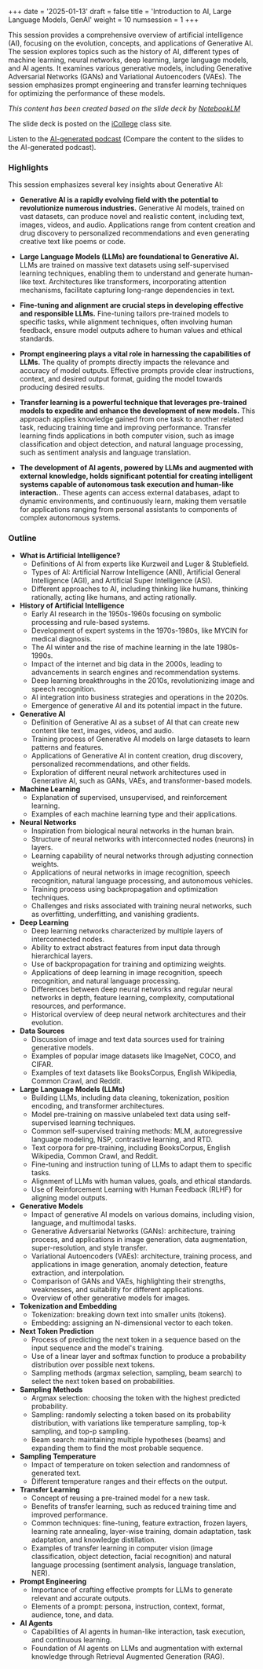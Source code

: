 +++
date = '2025-01-13'
draft = false
title = 'Introduction to AI, Large Language Models, GenAI'
weight = 10
numsession = 1
+++

This session provides a comprehensive overview of artificial intelligence (AI), focusing on the evolution, concepts, and applications of Generative AI. The session explores topics such as the history of AI, different types of machine learning, neural networks, deep learning, large language models, and AI agents. It examines various generative models, including Generative Adversarial Networks (GANs) and Variational Autoencoders (VAEs). The session emphasizes prompt engineering and transfer learning techniques for optimizing the performance of these models.

<!-- more -->
*This content has been created based on the slide deck by [NotebookLM](https://notebooklm.google.com/)*

The slide deck is posted on the [iCollege](https://icollege.gsu.edu/) class site.

Listen to the [AI-generated podcast](https://notebooklm.google.com/notebook/075a14f0-3dc5-4965-bb03-8cd9650f4f7b/audio) (Compare the content to the slides to the AI-generated podcast).

### Highlights
This session emphasizes several key insights about Generative AI:

*   **Generative AI is a rapidly evolving field with the potential to revolutionize numerous industries.** Generative AI models, trained on vast datasets, can produce novel and realistic content, including text, images, videos, and audio. Applications range from content creation and drug discovery to personalized recommendations and even generating creative text like poems or code.

*   **Large Language Models (LLMs) are foundational to Generative AI.**  LLMs are trained on massive text datasets using self-supervised learning techniques, enabling them to understand and generate human-like text. Architectures like transformers, incorporating attention mechanisms, facilitate capturing long-range dependencies in text.

*   **Fine-tuning and alignment are crucial steps in developing effective and responsible LLMs.** Fine-tuning tailors pre-trained models to specific tasks, while alignment techniques, often involving human feedback, ensure model outputs adhere to human values and ethical standards.

*   **Prompt engineering plays a vital role in harnessing the capabilities of LLMs.**  The quality of prompts directly impacts the relevance and accuracy of model outputs. Effective prompts provide clear instructions, context, and desired output format, guiding the model towards producing desired results.

*   **Transfer learning is a powerful technique that leverages pre-trained models to expedite and enhance the development of new models.** This approach applies knowledge gained from one task to another related task, reducing training time and improving performance. Transfer learning finds applications in both computer vision, such as image classification and object detection, and natural language processing, such as sentiment analysis and language translation.

*   **The development of AI agents, powered by LLMs and augmented with external knowledge, holds significant potential for creating intelligent systems capable of autonomous task execution and human-like interaction.**. These agents can access external databases, adapt to dynamic environments, and continuously learn, making them versatile for applications ranging from personal assistants to components of complex autonomous systems.


### Outline 
*   **What is Artificial Intelligence?**
    *   Definitions of AI from experts like Kurzweil and Luger & Stublefield.
    *   Types of AI: Artificial Narrow Intelligence (ANI), Artificial General Intelligence (AGI), and Artificial Super Intelligence (ASI).
    *   Different approaches to AI, including thinking like humans, thinking rationally, acting like humans, and acting rationally.
*   **History of Artificial Intelligence**
    *   Early AI research in the 1950s-1960s focusing on symbolic processing and rule-based systems.
    *   Development of expert systems in the 1970s-1980s, like MYCIN for medical diagnosis.
    *   The AI winter and the rise of machine learning in the late 1980s-1990s.
    *   Impact of the internet and big data in the 2000s, leading to advancements in search engines and recommendation systems.
    *   Deep learning breakthroughs in the 2010s, revolutionizing image and speech recognition.
    *   AI integration into business strategies and operations in the 2020s.
    *   Emergence of generative AI and its potential impact in the future.
*   **Generative AI**
    *   Definition of Generative AI as a subset of AI that can create new content like text, images, videos, and audio.
    *   Training process of Generative AI models on large datasets to learn patterns and features.
    *   Applications of Generative AI in content creation, drug discovery, personalized recommendations, and other fields.
    *   Exploration of different neural network architectures used in Generative AI, such as GANs, VAEs, and transformer-based models.
*   **Machine Learning**
    *   Explanation of supervised, unsupervised, and reinforcement learning.
    *   Examples of each machine learning type and their applications.
*   **Neural Networks**
    *   Inspiration from biological neural networks in the human brain.
    *   Structure of neural networks with interconnected nodes (neurons) in layers.
    *   Learning capability of neural networks through adjusting connection weights.
    *   Applications of neural networks in image recognition, speech recognition, natural language processing, and autonomous vehicles.
    *   Training process using backpropagation and optimization techniques.
    *   Challenges and risks associated with training neural networks, such as overfitting, underfitting, and vanishing gradients.
*   **Deep Learning**
    *   Deep learning networks characterized by multiple layers of interconnected nodes.
    *   Ability to extract abstract features from input data through hierarchical layers.
    *   Use of backpropagation for training and optimizing weights.
    *   Applications of deep learning in image recognition, speech recognition, and natural language processing.
    *   Differences between deep neural networks and regular neural networks in depth, feature learning, complexity, computational resources, and performance.
    *   Historical overview of deep neural network architectures and their evolution.
*   **Data Sources**
    *   Discussion of image and text data sources used for training generative models.
    *   Examples of popular image datasets like ImageNet, COCO, and CIFAR.
    *   Examples of text datasets like BooksCorpus, English Wikipedia, Common Crawl, and Reddit.
*   **Large Language Models (LLMs)**
    *   Building LLMs, including data cleaning, tokenization, position encoding, and transformer architectures.
    *   Model pre-training on massive unlabeled text data using self-supervised learning techniques.
    *   Common self-supervised training methods: MLM, autoregressive language modeling, NSP, contrastive learning, and RTD.
    *   Text corpora for pre-training, including BooksCorpus, English Wikipedia, Common Crawl, and Reddit.
    *   Fine-tuning and instruction tuning of LLMs to adapt them to specific tasks.
    *   Alignment of LLMs with human values, goals, and ethical standards.
    *   Use of Reinforcement Learning with Human Feedback (RLHF) for aligning model outputs.
*   **Generative Models**
    *   Impact of generative AI models on various domains, including vision, language, and multimodal tasks.
    *   Generative Adversarial Networks (GANs): architecture, training process, and applications in image generation, data augmentation, super-resolution, and style transfer.
    *   Variational Autoencoders (VAEs): architecture, training process, and applications in image generation, anomaly detection, feature extraction, and interpolation.
    *   Comparison of GANs and VAEs, highlighting their strengths, weaknesses, and suitability for different applications.
    *   Overview of other generative models for images.
*   **Tokenization and Embedding**
    *   Tokenization: breaking down text into smaller units (tokens).
    *   Embedding: assigning an N-dimensional vector to each token.
*   **Next Token Prediction**
    *   Process of predicting the next token in a sequence based on the input sequence and the model's training.
    *   Use of a linear layer and softmax function to produce a probability distribution over possible next tokens.
    *   Sampling methods (argmax selection, sampling, beam search) to select the next token based on probabilities.
*   **Sampling Methods**
    *   Argmax selection: choosing the token with the highest predicted probability.
    *   Sampling: randomly selecting a token based on its probability distribution, with variations like temperature sampling, top-k sampling, and top-p sampling.
    *   Beam search: maintaining multiple hypotheses (beams) and expanding them to find the most probable sequence.
*   **Sampling Temperature**
    *   Impact of temperature on token selection and randomness of generated text.
    *   Different temperature ranges and their effects on the output.
*   **Transfer Learning**
    *   Concept of reusing a pre-trained model for a new task.
    *   Benefits of transfer learning, such as reduced training time and improved performance.
    *   Common techniques: fine-tuning, feature extraction, frozen layers, learning rate annealing, layer-wise training, domain adaptation, task adaptation, and knowledge distillation.
    *   Examples of transfer learning in computer vision (image classification, object detection, facial recognition) and natural language processing (sentiment analysis, language translation, NER).
*   **Prompt Engineering**
    *   Importance of crafting effective prompts for LLMs to generate relevant and accurate outputs.
    *   Elements of a prompt: persona, instruction, context, format, audience, tone, and data.
*   **AI Agents**
    *   Capabilities of AI agents in human-like interaction, task execution, and continuous learning.
    *   Foundation of AI agents on LLMs and augmentation with external knowledge through Retrieval Augmented Generation (RAG).



